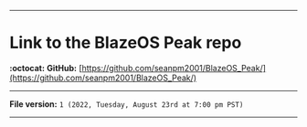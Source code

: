 
***

# Link to the BlazeOS Peak repo

**:octocat:** **GitHub:** [https://github.com/seanpm2001/BlazeOS_Peak/](https://github.com/seanpm2001/BlazeOS_Peak/)

***

**File version:** `1 (2022, Tuesday, August 23rd at 7:00 pm PST)`

***
